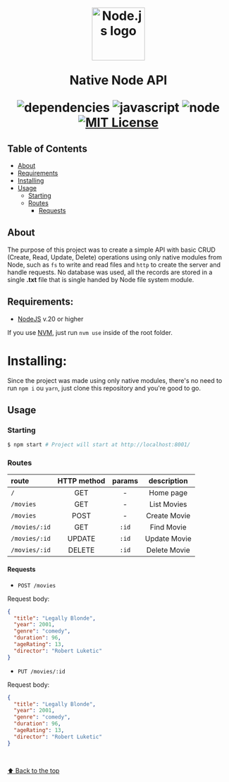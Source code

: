 <h1 align="center">
	<img width="120" src="https://i.imgur.com/fUEdIDW.png" alt="Node.js logo">
  <p> Native Node API</p>
  
  ![dependencies](https://img.shields.io/badge/dependecies-0-brightgreen.svg?style=flat-square)
  ![javascript](https://img.shields.io/github/languages/top/daspeon/native-node-api)
  ![node](https://img.shields.io/static/v1?label=node&message=20.11.1&color=2d3748&logo=node.js&style=flat-square)
  [![MIT License](https://img.shields.io/badge/license-MIT-green?style=flat-square)](https://raw.githubusercontent.com/daspeon/native-node-api/main/LICENSE)
</h1>

## Table of Contents

- [About](#about)
- [Requirements](#requirements)
- [Installing](#installing)
- [Usage](#usage)
  - [Starting](#starting)
  - [Routes](#routes)
    - [Requests](#requests)
      <br/>

## About

The purpose of this project was to create a simple API with basic CRUD (Create, Read, Update, Delete) operations using only native modules from Node, such as `fs` to write and read files and `http` to create the server and handle requests. No database was used, all the records are stored in a single **.txt** file that is single handed by Node file system module.

## **Requirements:**

- [NodeJS](https://nodejs.org/en) v.20 or higher

If you use [NVM](https://github.com/nvm-sh/nvm), just run `nvm use` inside of the root folder.

# **Installing:**

Since the project was made using only native modules, there's no need to run `npm i` ou `yarn`, just clone this repository and you're good to go.

## Usage

### **Starting**

```bash
$ npm start # Project will start at http://localhost:8001/
```

### **Routes**

| route         | HTTP method | params | description  |
| :------------ | :---------: | :----: | :----------: |
| `/`           |     GET     |   -    |  Home page   |
| `/movies`     |     GET     |   -    | List Movies  |
| `/movies`     |    POST     |   -    | Create Movie |
| `/movies/:id` |     GET     | `:id`  |  Find Movie  |
| `/movies/:id` |   UPDATE    | `:id`  | Update Movie |
| `/movies/:id` |   DELETE    | `:id`  | Delete Movie |

#### Requests

- `POST /movies`

Request body:

```json
{
  "title": "Legally Blonde",
  "year": 2001,
  "genre": "comedy",
  "duration": 96,
  "ageRating": 13,
  "director": "Robert Luketic"
}
```

- `PUT /movies/:id`

Request body:

```json
{
  "title": "Legally Blonde",
  "year": 2001,
  "genre": "comedy",
  "duration": 96,
  "ageRating": 13,
  "director": "Robert Luketic"
}
```

<br/>

[⬆ Back to the top](#---native-node-api)
